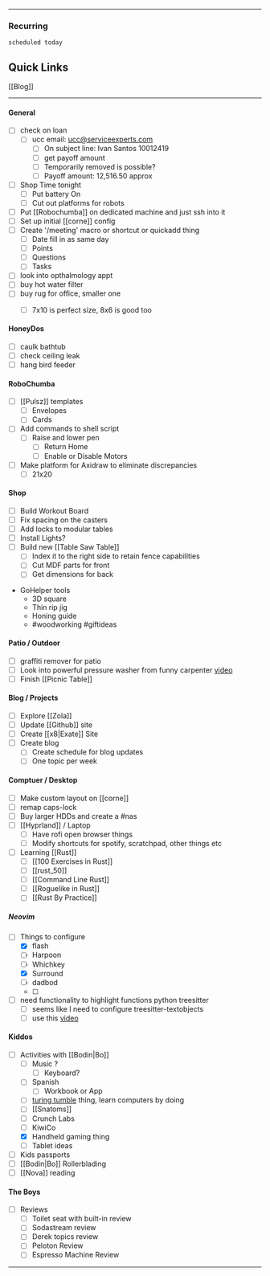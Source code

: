 
---
### Recurring
```tasks
scheduled today
```


## Quick Links

[[Blog]]

---
#### General

- [ ] check on loan
	- [ ] ucc email: ucc@serviceexperts.com
		- [ ] On subject line: Ivan Santos 10012419
		- [ ] get payoff amount
		- [ ] Temporarily removed is possible?
		- [ ] Payoff amount: 12,516.50 approx
- [ ] Shop Time tonight
	- [ ] Put battery On
	- [ ] Cut out platforms for robots
- [ ] Put [[Robochumba]] on dedicated machine and just ssh into it
- [ ] Set up initial [[corne]] config
- [ ] Create '/meeting' macro or shortcut or quickadd thing
	- [ ] Date fill in as same day
	- [ ] Points
	- [ ] Questions
	- [ ] Tasks
- [ ] look into opthalmology appt 
- [ ] buy hot water filter
- [ ] buy rug for office, smaller one
	- [ ] 7x10 is perfect size, 8x6 is good too 


#### HoneyDos
- [ ] caulk bathtub 
- [ ] check ceiling leak
- [ ] hang bird feeder 

#### RoboChumba
- [ ] [[Pulsz]] templates
	- [ ] Envelopes
	- [ ] Cards
- [ ] Add commands to shell script
	- [ ] Raise and lower pen
		- [ ] Return Home
		- [ ] Enable or Disable Motors
- [ ] Make platform for Axidraw to eliminate discrepancies
	- [ ] 21x20
#### Shop
- [ ] Build Workout Board
- [ ] Fix spacing on the casters
- [ ] Add locks to modular tables
- [ ] Install Lights?
- [ ] Build new [[Table Saw Table]]
	- [ ] Index it to the right side to retain fence capabilities
	- [ ] Cut MDF parts for front
	- [ ] Get dimensions for back
- GoHelper tools
	- 3D square
	- Thin rip jig
	- Honing guide
	-  #woodworking #giftideas
#### Patio / Outdoor
- [ ] graffiti remover for patio
- [ ] Look into powerful pressure washer from funny carpenter [video](https://youtu.be/1uxSc7z5op8?si=jWCol5TJ98pq0HoT)
- [ ] Finish [[Picnic Table]] 
#### Blog / Projects
- [ ] Explore [[Zola]]
- [ ] Update [[Github]] site
- [ ] Create [[x8|Exate]] Site
- [ ] Create blog
	- [ ] Create schedule for blog updates
	- [ ] One topic per week
#### Comptuer / Desktop 
- [ ] Make custom layout on [[corne]]
- [ ] remap caps-lock
- [ ] Buy larger HDDs and create a #nas
- [ ] [[Hyprland]] / Laptop 
	- [ ] Have rofi open browser things
	- [ ] Modify shortcuts for spotify, scratchpad, other things etc
- [ ] Learning [[Rust]]
	- [ ] [[100 Exercises in Rust]]
	- [ ] [[rust_50]]
	- [ ] [[Command Line Rust]]
	- [ ] [[Roguelike in Rust]]
	- [ ] [[Rust By Practice]] 
##### Neovim
- [ ] Things to configure
	- [x] flash
	- [ ] Harpoon
	- [ ] Whichkey 
	- [x] Surround
	- [ ] dadbod
	- [ ]  
- [ ] need functionality to highlight functions python treesitter
	- [ ] seems like I need to configure treesitter-textobjects
	- [ ] use this [video](https://www.youtube.com/watch?v=CEMPq_r8UYQ)
#### Kiddos
- [ ] Activities with [[Bodin|Bo]]
	- [ ] Music ?
		- [ ] Keyboard?
	- [ ] Spanish
		- [ ] Workbook or App
	- [ ] [turing tumble](https://upperstory.com/turingtumble/)  thing, learn computers by doing
	- [ ]  [[Snatoms]]
	- [ ] Crunch Labs
	- [ ] KiwiCo  
	- [x] Handheld gaming thing
	- [ ] Tablet ideas
- [ ] Kids passports
- [ ] [[Bodin|Bo]] Rollerblading
- [ ] [[Nova]] reading
#### The Boys
- [ ] Reviews
	- [ ] Toilet seat with built-in review
	- [ ] Sodastream review 
	- [ ] Derek topics review
	- [ ] Peloton Review
	- [ ] Espresso Machine Review

---
